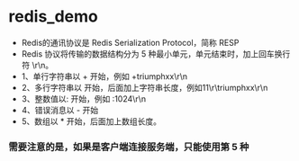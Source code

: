 # redis_demo
* Redis的通讯协议是 Redis Serialization Protocol，简称 RESP
 * Redis 协议将传输的数据结构分为 5 种最小单元，单元结束时，加上回车换行符 \r\n。
 * 1、单行字符串以 + 开始，例如 +triumphxx\r\n
 * 2、多行字符串以 开始，后面加上字符串长度，例如11\r\triumphxx\r\n
 * 3、整数值以: 开始，例如 :1024\r\n
 * 4、错误消息以 - 开始
 * 5、数组以 * 开始，后面加上数组长度。
 ### 需要注意的是，如果是客户端连接服务端，只能使用第 5 种
